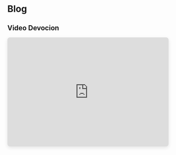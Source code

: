 # Blog

## Video Devocion

<iframe src="https://www.youtube.com/embed/TU_VIDEO_AQUI" 
        title="Video Devocion" 
        allowfullscreen 
        style="width: 100%; max-width: 600px; height: 340px; border: none; border-radius: 8px; box-shadow: 0 4px 12px rgba(0,0,0,0.1);">
</iframe>
